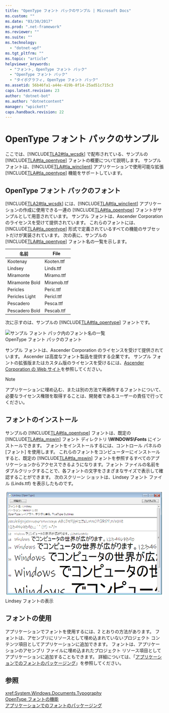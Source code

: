 ```yaml
---
title: "OpenType フォント パックのサンプル | Microsoft Docs"
ms.custom: ""
ms.date: "03/30/2017"
ms.prod: ".net-framework"
ms.reviewer: ""
ms.suite: ""
ms.technology: 
  - "dotnet-wpf"
ms.tgt_pltfrm: ""
ms.topic: "article"
helpviewer_keywords: 
  - "フォント, OpenType フォント パック"
  - "OpenType フォント パック"
  - "タイポグラフィ, OpenType フォント パック"
ms.assetid: 56b46fa1-a44e-419b-8f14-25ad51c715c3
caps.latest.revision: 23
author: "dotnet-bot"
ms.author: "dotnetcontent"
manager: "wpickett"
caps.handback.revision: 22
---
```

# OpenType フォント パックのサンプル
ここでは、[!INCLUDE[TLA2#tla_wcsdk](../../../../includes/tla2sharptla-wcsdk-md.md)] で配布されている、サンプルの [!INCLUDE[TLA#tla_opentype](../../../../includes/tlasharptla-opentype-md.md)] フォントの概要について説明します。  サンプル フォントは、[!INCLUDE[TLA#tla_winclient](../../../../includes/tlasharptla-winclient-md.md)] アプリケーションで使用可能な拡張 [!INCLUDE[TLA#tla_opentype](../../../../includes/tlasharptla-opentype-md.md)] 機能をサポートしています。  
  
   
  
<a name="overview"></a>   
## OpenType フォント パックのフォント  
 [!INCLUDE[TLA2#tla_wcsdk](../../../../includes/tla2sharptla-wcsdk-md.md)] には、[!INCLUDE[TLA#tla_winclient](../../../../includes/tlasharptla-winclient-md.md)] アプリケーションの作成に使用できる一連の [!INCLUDE[TLA#tla_opentype](../../../../includes/tlasharptla-opentype-md.md)] フォントがサンプルとして用意されています。  サンプル フォントは、Ascender Corporation のライセンスを受けて提供されています。  これらのフォントには、[!INCLUDE[TLA#tla_opentype](../../../../includes/tlasharptla-opentype-md.md)] 形式で定義されているすべての機能のサブセットだけが実装されています。  次の表に、サンプルの [!INCLUDE[TLA#tla_opentype](../../../../includes/tlasharptla-opentype-md.md)] フォント名の一覧を示します。  
  
|**名前**|**File**|  
|------------|--------------|  
|Kootenay|Kooten.ttf|  
|Lindsey|Linds.ttf|  
|Miramonte|Miramo.ttf|  
|Miramonte Bold|Miramob.ttf|  
|Pericles|Peric.ttf|  
|Pericles Light|Pericl.ttf|  
|Pescadero|Pesca.ttf|  
|Pescadero Bold|Pescab.ttf|  
  
 次に示すのは、サンプルの [!INCLUDE[TLA#tla_opentype](../../../../includes/tlasharptla-opentype-md.md)] フォントです。  
  
 ![サンプル フォント パック内のフォント名の一覧](../../../../docs/framework/wpf/advanced/media/samplefontpack01.png "samplefontpack01")  
OpenType フォント パックのフォント  
  
 サンプル フォントは、Ascender Corporation のライセンスを受けて提供されています。  Ascender は高度なフォント製品を提供する企業です。  サンプル フォントの拡張版またはカスタム版のライセンスを受けるには、[Ascender Corporation の Web サイト](http://go.microsoft.com/fwlink/?LinkId=182627)を参照してください。  
  
> [!NOTE]
>  アプリケーションに埋め込む、または別の方法で再頒布するフォントについて、必要なライセンス権限を取得することは、開発者であるユーザーの責任で行ってください。  
  
<a name="installing_the_fonts"></a>   
## フォントのインストール  
 サンプルの [!INCLUDE[TLA#tla_opentype](../../../../includes/tlasharptla-opentype-md.md)] フォントは、既定の [!INCLUDE[TLA#tla_mswin](../../../../includes/tlasharptla-mswin-md.md)] フォント ディレクトリ **\\WINDOWS\\Fonts** にインストールできます。  フォントをインストールするには、コントロール パネルの \[フォント\] を使用します。  これらのフォントをコンピューターにインストールすると、既定の [!INCLUDE[TLA#tla_mswin](../../../../includes/tlasharptla-mswin-md.md)] フォントを参照するすべてのアプリケーションからアクセスできるようになります。フォント ファイルの名前をダブルクリックすることで、各フォントの文字をさまざまなサイズで表示して確認することができます。  次のスクリーン ショットは、Lindsey フォント ファイル \(Linds.ttf\) を表示したものです。  
  
 ![Lindsey フォント &#40;OpenType&#41;](../../../../docs/framework/wpf/advanced/media/typographyinwpf-04.png "TypographyInWPF\_04")  
Lindsey フォントの表示  
  
<a name="using_the_fonts"></a>   
## フォントの使用  
 アプリケーションでフォントを使用するには、2 とおりの方法があります。  フォントは、アセンブリにリソースとして埋め込まれていないプロジェクト コンテンツ項目としてアプリケーションに追加できます。  フォントは、アプリケーションのアセンブリ ファイルに埋め込まれたプロジェクト リソース項目としてアプリケーションに追加することもできます。  詳細については、「[アプリケーションでのフォントのパッケージング](../../../../docs/framework/wpf/advanced/packaging-fonts-with-applications.md)」を参照してください。  
  
## 参照  
 <xref:System.Windows.Documents.Typography>   
 [OpenType フォントの機能](../../../../docs/framework/wpf/advanced/opentype-font-features.md)   
 [アプリケーションでのフォントのパッケージング](../../../../docs/framework/wpf/advanced/packaging-fonts-with-applications.md)